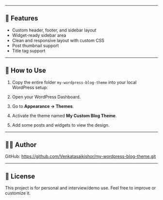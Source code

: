 
---

## 🚀 Features

- Custom header, footer, and sidebar layout
- Widget-ready sidebar area
- Clean and responsive layout with custom CSS
- Post thumbnail support
- Title tag support

---

## 🔧 How to Use

1. Copy the entire folder `my-wordpress-blog-theme` into your local WordPress setup:


2. Open your WordPress Dashboard.
3. Go to **Appearance → Themes**.
4. Activate the theme named **My Custom Blog Theme**.
5. Add some posts and widgets to view the design.

---

## 👨‍💻 Author
  
GitHub: https://github.com/Venkatasaikishor/my-wordpress-blog-theme.git

---

## 📌 License

This project is for personal and interview/demo use. Feel free to improve or customize it.

